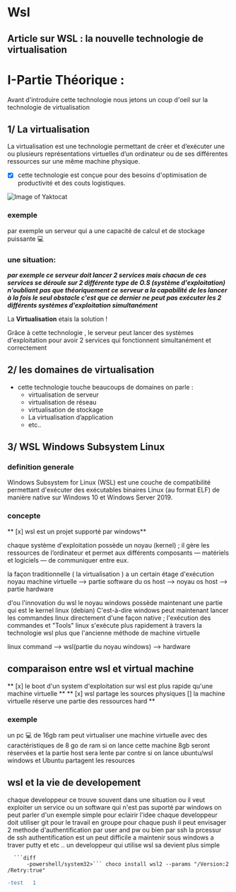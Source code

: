 # Wsl
## Article sur WSL : la nouvelle technologie de virtualisation


# I-Partie Théorique :
Avant d'introduire cette technologie nous jetons un coup d'oeil sur la technologie de virtualisation
## 1/ La virtualisation
La virtualisation est une technologie permettant de créer et d’exécuter une ou plusieurs représentations virtuelles d’un ordinateur ou de ses différentes ressources sur une même machine physique.

- [x] cette technologie est conçue pour des besoins d'optimisation de productivité et des couts logistiques.

![Image of Yaktocat](https://base.imgix.net/files/base/ebm/ehstoday/image/2019/03/ehstoday_3561_problemsolution.png?auto=format&fit=crop&h=432&w=768)

### exemple
par exemple  un serveur qui  a une  capacité de calcul et de stockage puissante :computer:

### une situation: 
_**par exemple ce serveur doit lancer 2 services mais chacun de ces services se déroule sur 2 différente type de O.S (système d'exploitation) 
n'oubliant pas que théoriquement ce serveur a la capabilité de les lancer à la fois le seul obstacle c'est que ce dernier ne peut pas exécuter les 2 différents systèmes d'exploitation simultanément**_

 La **Virtualisation** etais la solution !

 Grâce à cette technologie  , le serveur peut  lancer des systèmes d'exploitation pour avoir 2 services qui fonctionnent simultanément et correctement 

## 2/ les domaines de virtualisation 

- cette technologie touche beaucoups de domaines on parle : 
  - virtualisation de serveur
  - virtualisation de réseau
  - virtualisation de stockage
  - La virtualisation d’application
  - etc..

## 3/ WSL Windows Subsystem Linux 
###      definition generale 
 Windows Subsystem for Linux (WSL) est une couche de compatibilité permettant d'exécuter des exécutables binaires Linux (au format ELF) de manière native sur Windows 10 et Windows Server 2019.

###      concepte
** [x] wsl est un projet supporté par windows** 

chaque système d'exploitation possède un noyau (kernel) ; il gère les ressources de l’ordinateur et permet aux différents composants — matériels et logiciels — de communiquer entre eux.

la  façon traditionnelle ( la virtualisation ) a un certain étage d'exécution 
    noyau machine virtuelle --> partie software du os host --> noyau os host --> partie  hardware 

d'ou l'innovation du wsl  le noyau windows  possède maintenant  une partie  qui est le kernel linux (debian)
C'est-à-dire   windows  peut maintenant  lancer les commandes  linux directement  d'une  façon native ; l'exécution des commandes et "Tools" linux s'exécute plus rapidement à travers la technologie wsl plus que l'ancienne méthode de machine virtuelle

linux command --> wsl(partie du noyau windows) --> hardware 

## comparaison entre wsl et virtual machine 
  **  [x] le boot d'un system d'exploitation  sur wsl est plus rapide qu'une  machine virtuelle ** 
  **  [x] wsl partage les sources physiques  [] la machine virtuelle réserve une partie des  ressources hard ** 
     
### exemple
un pc :computer:  de 16gb ram peut virtualiser une machine virtuelle avec des caractéristiques de 8 go de ram si on lance cette machine 8gb seront réservées  et la partie  host  sera lente par contre si on lance ubuntu/wsl windows et Ubuntu partagent les resources

## wsl et la vie de developement 
 chaque  developpeur  ce trouve souvent dans une situation ou il veut exploiter un service ou un software qui n'est pas suporté par windows 
 on peut parler d'un exemple  simple  pour  eclairir  l'idee 
chaque  developpeur doit utiliser git  pour le travail  en groupe 
 pour chaque push il peut envisager 2 methode d'authentification 
  par user and pw  ou bien  par ssh 
  la prcessur de  ssh  authentification   est  un peut  difficile a maintenir sous  windows 
    a traver putty et  etc ..
  un developpeur qui utilise wsl  sa devient  plus simple  










```
  ```diff
      -powershell/system32>``` choco install wsl2 --params "/Version:2 /Retry:true"

```
```diff
-test   1
```











